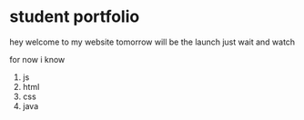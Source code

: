 # student portfolio

 hey welcome to my website tomorrow will be the launch just wait and watch 

 for now i know 
 1. js
 2. html 
 3.  css
 4.  java